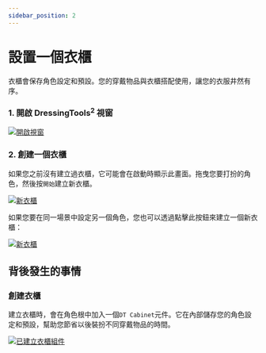 ```yaml
---
sidebar_position: 2
---
```


# 設置一個衣櫃

衣櫃會保存角色設定和預設。您的穿戴物品與衣櫃搭配使用，讓您的衣服井然有序。

### 1. 開啟 DressingTools<sup>2</sup> 視窗

[![開啟視窗](/img/setup-simple-0-open-window.PNG)](/img/setup-simple-0-open-window.PNG)

### 2. 創建一個衣櫃

如果您之前沒有建立過衣櫃，它可能會在啟動時顯示此畫面。拖曳您要打扮的角色，然後按`開始`建立新衣櫃。

[![新衣櫃](/img/setup-simple-1-new-cabinet.PNG)](/img/setup-simple-1-new-cabinet.PNG)

如果您要在同一場景中設定另一個角色，您也可以透過點擊此按鈕來建立一個新衣櫃：

[![新衣櫃](/img/setup-simple-1-new-cabinet-alt.PNG)](/img/setup-simple-1-new-cabinet-alt.PNG)

## 背後發生的事情

### 創建衣櫃

建立衣櫃時，會在角色根中加入一個`DT Cabinet`元件。它在內部儲存您的角色設定和預設，幫助您節省以後裝扮不同穿戴物品的時間。

[![已建立衣櫃組件](/img/setup-simple-bts-cabinet-component-created.PNG)](/img/setup-simple-bts-cabinet-component-created.PNG)
